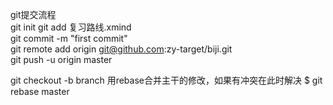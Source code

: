 git提交流程  
git init
git add 复习路线.xmind  
git commit -m "first commit"  
git remote add origin git@github.com:zy-target/biji.git  
git push -u origin master

git checkout -b branch
用rebase合并主干的修改，如果有冲突在此时解决
$ git rebase master